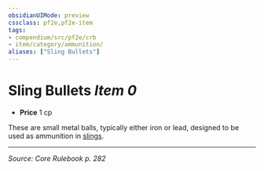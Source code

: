```yaml
---
obsidianUIMode: preview
cssclass: pf2e,pf2e-item
tags:
- compendium/src/pf2e/crb
- item/category/ammunition/
aliases: ["Sling Bullets"]
---
```

# Sling Bullets *Item 0*  

- **Price** 1 cp

These are small metal balls, typically either iron or lead, designed to be used as ammunition in [slings](sling.md).


---
*Source: Core Rulebook p. 282*